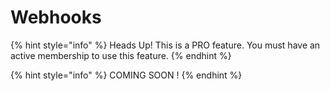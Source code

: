 # Webhooks

{% hint style="info" %}
Heads Up! This is a PRO feature. You must have an active membership to use this feature.
{% endhint %}

{% hint style="info" %}
COMING SOON !
{% endhint %}
